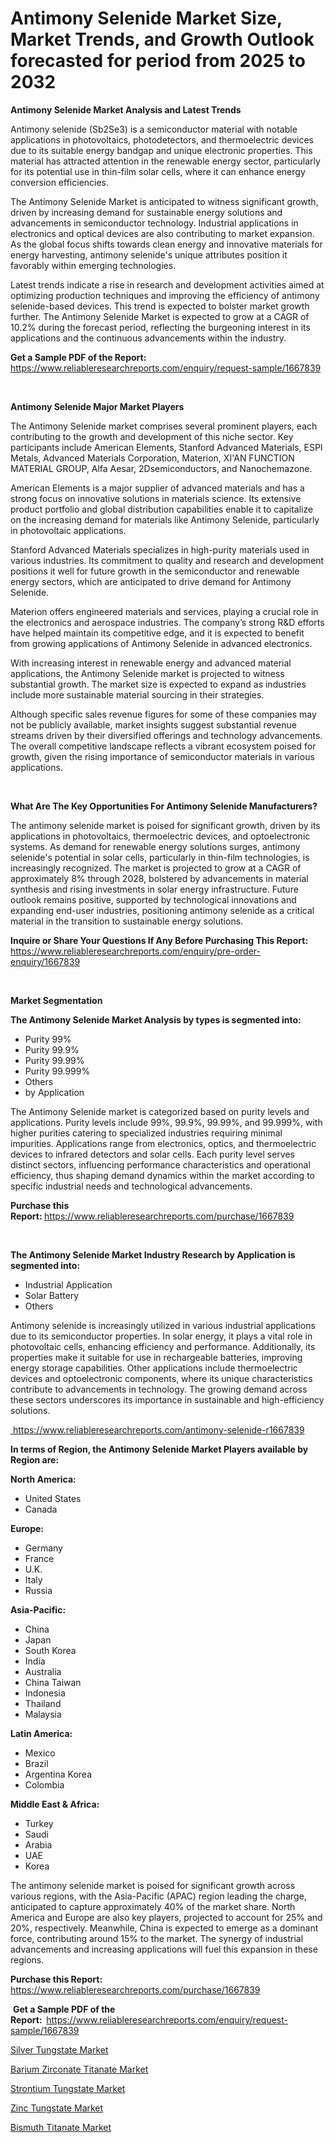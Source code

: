 <p><h1>Antimony Selenide Market Size, Market Trends, and Growth Outlook forecasted for period from 2025 to 2032</h1></p><p><strong>Antimony Selenide Market Analysis and Latest Trends</strong></p>
<p><p>Antimony selenide (Sb2Se3) is a semiconductor material with notable applications in photovoltaics, photodetectors, and thermoelectric devices due to its suitable energy bandgap and unique electronic properties. This material has attracted attention in the renewable energy sector, particularly for its potential use in thin-film solar cells, where it can enhance energy conversion efficiencies.</p><p>The Antimony Selenide Market is anticipated to witness significant growth, driven by increasing demand for sustainable energy solutions and advancements in semiconductor technology. Industrial applications in electronics and optical devices are also contributing to market expansion. As the global focus shifts towards clean energy and innovative materials for energy harvesting, antimony selenide's unique attributes position it favorably within emerging technologies.</p><p>Latest trends indicate a rise in research and development activities aimed at optimizing production techniques and improving the efficiency of antimony selenide-based devices. This trend is expected to bolster market growth further. The Antimony Selenide Market is expected to grow at a CAGR of 10.2% during the forecast period, reflecting the burgeoning interest in its applications and the continuous advancements within the industry.</p></p>
<p><strong>Get a Sample PDF of the Report:&nbsp;</strong> <a href="https://www.reliableresearchreports.com/enquiry/request-sample/1667839?utm_campaign=41&utm_medium=2&utm_source=Github&utm_content=ia&utm_term=07032025&utm_id=antimony-selenide">https://www.reliableresearchreports.com/enquiry/request-sample/1667839</a></p>
<p>&nbsp;</p>
<p><strong>Antimony Selenide Major Market Players</strong></p>
<p><p>The Antimony Selenide market comprises several prominent players, each contributing to the growth and development of this niche sector. Key participants include American Elements, Stanford Advanced Materials, ESPI Metals, Advanced Materials Corporation, Materion, XI'AN FUNCTION MATERIAL GROUP, Alfa Aesar, 2Dsemiconductors, and Nanochemazone.</p><p>American Elements is a major supplier of advanced materials and has a strong focus on innovative solutions in materials science. Its extensive product portfolio and global distribution capabilities enable it to capitalize on the increasing demand for materials like Antimony Selenide, particularly in photovoltaic applications.</p><p>Stanford Advanced Materials specializes in high-purity materials used in various industries. Its commitment to quality and research and development positions it well for future growth in the semiconductor and renewable energy sectors, which are anticipated to drive demand for Antimony Selenide.</p><p>Materion offers engineered materials and services, playing a crucial role in the electronics and aerospace industries. The company’s strong R&D efforts have helped maintain its competitive edge, and it is expected to benefit from growing applications of Antimony Selenide in advanced electronics.</p><p>With increasing interest in renewable energy and advanced material applications, the Antimony Selenide market is projected to witness substantial growth. The market size is expected to expand as industries include more sustainable material sourcing in their strategies. </p><p>Although specific sales revenue figures for some of these companies may not be publicly available, market insights suggest substantial revenue streams driven by their diversified offerings and technology advancements. The overall competitive landscape reflects a vibrant ecosystem poised for growth, given the rising importance of semiconductor materials in various applications.</p></p>
<p>&nbsp;</p>
<p><strong>What Are The Key Opportunities For Antimony Selenide Manufacturers?</strong></p>
<p><p>The antimony selenide market is poised for significant growth, driven by its applications in photovoltaics, thermoelectric devices, and optoelectronic systems. As demand for renewable energy solutions surges, antimony selenide's potential in solar cells, particularly in thin-film technologies, is increasingly recognized. The market is projected to grow at a CAGR of approximately 8% through 2028, bolstered by advancements in material synthesis and rising investments in solar energy infrastructure. Future outlook remains positive, supported by technological innovations and expanding end-user industries, positioning antimony selenide as a critical material in the transition to sustainable energy solutions.</p></p>
<p><strong>Inquire or Share Your Questions If Any Before Purchasing This Report:</strong> <a href="https://www.reliableresearchreports.com/enquiry/pre-order-enquiry/1667839?utm_campaign=41&utm_medium=2&utm_source=Github&utm_content=ia&utm_term=07032025&utm_id=antimony-selenide">https://www.reliableresearchreports.com/enquiry/pre-order-enquiry/1667839</a></p>
<p>&nbsp;</p>
<p><strong>Market Segmentation</strong></p>
<p><strong>The Antimony Selenide Market Analysis by types is segmented into:</strong></p>
<p><ul><li>Purity 99%</li><li>Purity 99.9%</li><li>Purity 99.99%</li><li>Purity 99.999%</li><li>Others</li><li>by Application</li></ul></p>
<p><p>The Antimony Selenide market is categorized based on purity levels and applications. Purity levels include 99%, 99.9%, 99.99%, and 99.999%, with higher purities catering to specialized industries requiring minimal impurities. Applications range from electronics, optics, and thermoelectric devices to infrared detectors and solar cells. Each purity level serves distinct sectors, influencing performance characteristics and operational efficiency, thus shaping demand dynamics within the market according to specific industrial needs and technological advancements.</p></p>
<p><strong>Purchase this Report:&nbsp;</strong><a href="https://www.reliableresearchreports.com/purchase/1667839?utm_campaign=41&utm_medium=2&utm_source=Github&utm_content=ia&utm_term=07032025&utm_id=antimony-selenide">https://www.reliableresearchreports.com/purchase/1667839</a></p>
<p>&nbsp;</p>
<p><strong>The Antimony Selenide Market Industry Research by Application is segmented into:</strong></p>
<p><ul><li>Industrial Application</li><li>Solar Battery</li><li>Others</li></ul></p>
<p><p>Antimony selenide is increasingly utilized in various industrial applications due to its semiconductor properties. In solar energy, it plays a vital role in photovoltaic cells, enhancing efficiency and performance. Additionally, its properties make it suitable for use in rechargeable batteries, improving energy storage capabilities. Other applications include thermoelectric devices and optoelectronic components, where its unique characteristics contribute to advancements in technology. The growing demand across these sectors underscores its importance in sustainable and high-efficiency solutions.</p></p>
<p><a href="https://www.reliableresearchreports.com/antimony-selenide-r1667839?utm_campaign=41&utm_medium=2&utm_source=Github&utm_content=ia&utm_term=07032025&utm_id=antimony-selenide">&nbsp;https://www.reliableresearchreports.com/antimony-selenide-r1667839</a></p>
<p><strong>In terms of Region, the Antimony Selenide Market Players available by Region are:</strong></p>
<p>
    <p> <strong> North America: </strong>
        <ul>
            <li>United States</li>
            <li>Canada</li>
        </ul>
        </p> 
    <p> <strong> Europe: </strong>
        <ul>
            <li>Germany</li>
            <li>France</li>
            <li>U.K.</li>
            <li>Italy</li>
            <li>Russia</li>
        </ul>
        </p> 
    <p> <strong> Asia-Pacific: </strong>
        <ul>
            <li>China</li>
            <li>Japan</li>
            <li>South Korea</li>
            <li>India</li>
            <li>Australia</li>
            <li>China Taiwan</li>
            <li>Indonesia</li>
            <li>Thailand</li>
            <li>Malaysia</li>
        </ul>
        </p> 
    <p> <strong> Latin America: </strong>
        <ul>
            <li>Mexico</li>
            <li>Brazil</li>
            <li>Argentina Korea</li>
            <li>Colombia</li>
        </ul>
        </p> 
    <p> <strong> Middle East & Africa: </strong>
        <ul>
            <li>Turkey</li>
            <li>Saudi</li>
            <li>Arabia</li>
            <li>UAE</li>
            <li>Korea</li>
        </ul>
    </p>
    </p>
<p><p>The antimony selenide market is poised for significant growth across various regions, with the Asia-Pacific (APAC) region leading the charge, anticipated to capture approximately 40% of the market share. North America and Europe are also key players, projected to account for 25% and 20%, respectively. Meanwhile, China is expected to emerge as a dominant force, contributing around 15% to the market. The synergy of industrial advancements and increasing applications will fuel this expansion in these regions.</p></p>
<p><strong>Purchase this Report: </strong><a href="https://www.reliableresearchreports.com/purchase/1667839?utm_campaign=41&utm_medium=2&utm_source=Github&utm_content=ia&utm_term=07032025&utm_id=antimony-selenide">https://www.reliableresearchreports.com/purchase/1667839</a></p>
<p>&nbsp;<strong>Get a Sample PDF of the Report:&nbsp;&nbsp;</strong><a href="https://www.reliableresearchreports.com/enquiry/request-sample/1667839?utm_campaign=41&utm_medium=2&utm_source=Github&utm_content=ia&utm_term=07032025&utm_id=antimony-selenide">https://www.reliableresearchreports.com/enquiry/request-sample/1667839</a></p>
<p><strong></strong></p>
<p><p><a href="https://github.com/shafriusizi/Market-Research-Report-List-1/blob/main/silver-tungstate-market.md?utm_campaign=41&utm_medium=2&utm_source=Github&utm_content=ia&utm_term=07032025&utm_id=antimony-selenide">Silver Tungstate Market</a></p><p><a href="https://github.com/beyeagamizjp/Market-Research-Report-List-1/blob/main/barium-zirconate-titanate-market.md?utm_campaign=41&utm_medium=2&utm_source=Github&utm_content=ia&utm_term=07032025&utm_id=antimony-selenide">Barium Zirconate Titanate Market</a></p><p><a href="https://github.com/mudgeadamsvx/Market-Research-Report-List-1/blob/main/strontium-tungstate-market.md?utm_campaign=41&utm_medium=2&utm_source=Github&utm_content=ia&utm_term=07032025&utm_id=antimony-selenide">Strontium Tungstate Market</a></p><p><a href="https://github.com/kukolkasimo5/Market-Research-Report-List-1/blob/main/zinc-tungstate-market.md?utm_campaign=41&utm_medium=2&utm_source=Github&utm_content=ia&utm_term=07032025&utm_id=antimony-selenide">Zinc Tungstate Market</a></p><p><a href="https://github.com/sutrejaron/Market-Research-Report-List-1/blob/main/bismuth-titanate-market.md?utm_campaign=41&utm_medium=2&utm_source=Github&utm_content=ia&utm_term=07032025&utm_id=antimony-selenide">Bismuth Titanate Market</a></p></p>